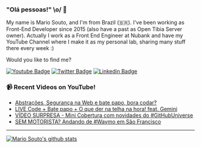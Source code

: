 ### "Olá pessoas!" \o/ 👋

My name is Mario Souto, and I'm from Brazil (🇧🇷). I've been working as Front-End Developer since 2015 (also have a past as Open Tibia Server owner). Actually I work as a Front End Engineer at Nubank and have my YouTube Channel where I make it as my personal lab, sharing many stuff there every week :)

Would you like to find me?

[![Youtube Badge](https://img.shields.io/badge/-Youtube-FF0000?style=flat-square&labelColor=FF0000&logo=youtube&logoColor=white&link=https://youtube.com/c/DevSoutinho)](https://youtube.com/c/DevSoutinho)
[![Twitter Badge](https://img.shields.io/badge/-Twitter-1ca0f1?style=flat-square&labelColor=1ca0f1&logo=twitter&logoColor=white&link=https://twitter.com/omariosouto)](https://twitter.com/omariosouto)
[![Linkedin Badge](https://img.shields.io/badge/-LinkedIn-blue?style=flat-square&logo=Linkedin&logoColor=white&link=https://www.linkedin.com/in/omariosouto)](https://www.linkedin.com/in/omariosouto)

### 📹 Recent Videos on YouTube!

<!-- YOUTUBE:START -->
- [Abstrações, Segurança na Web e bate papo, bora codar?](https://www.youtube.com/watch?v=GcigBNiQC38)
- [LIVE Code + Bate papo + O que der na telha na hora! feat. Gemini](https://www.youtube.com/watch?v=H-XED5SLJTM)
- [VÍDEO SURPRESA - Mini Cobertura com novidades do #GitHubUniverse](https://www.youtube.com/watch?v=9BHRdXV4Elo)
- [SEM MOTORISTA? Andando de #Waymo em São Francisco](https://www.youtube.com/watch?v=zRRUH-n1eAk)
<!-- YOUTUBE:END -->

____


[![Mario Souto's github stats](https://github-readme-stats.vercel.app/api?username=omariosouto&theme=dark&show_icons=true&count_private=true)](https://github.com/omariosouto)
